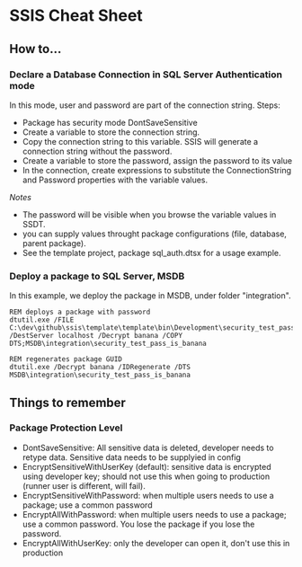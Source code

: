 # SSIS Cheat Sheet

## How to...

### Declare a Database Connection in SQL Server Authentication mode

In this mode, user and password are part of the connection string. Steps:
- Package has security mode DontSaveSensitive
- Create a variable to store the connection string.
- Copy the connection string to this variable. SSIS will generate a connection string without the password.
- Create a variable to store the password, assign the password to its value
- In the connection, create expressions to substitute the ConnectionString and Password properties with the variable values.


*Notes*
- The password will be visible when you browse the variable values in SSDT.
- you can supply values throught package configurations (file, database, parent package).
- See the template project, package sql_auth.dtsx for a usage example.



### Deploy a package to SQL Server, MSDB

In this example, we deploy the package in MSDB, under folder "integration".

```
REM deploys a package with password
dtutil.exe /FILE C:\dev\github\ssis\template\template\bin\Development\security_test_pass_is_banana.dtsx /DestServer localhost /Decrypt banana /COPY DTS;MSDB\integration\security_test_pass_is_banana

REM regenerates package GUID
dtutil.exe /Decrypt banana /IDRegenerate /DTS MSDB\integration\security_test_pass_is_banana

```


## Things to remember

### Package Protection Level

- DontSaveSensitive: All sensitive data is deleted, developer needs to retype data. Sensitive data needs to be supplyied in config
- EncryptSensitiveWithUserKey (default): sensitive data is encrypted using developer key; should not use this when going to production (runner user is different, will fail).
- EncryptSensitiveWithPassword: when multiple users needs to use a package; use a common password
- EncryptAllWithPassword: when multiple users needs to use a package; use a common password. You lose the package if you lose the password.
- EncryptAllWithUserKey: only the developer can open it, don't use this in production
